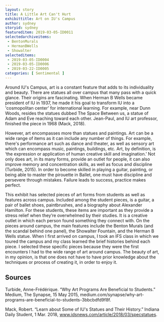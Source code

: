 ```yaml
---
layout: story
title: A Little Art Can't Hurt
exhibittitle: Art on IU's Campus
author: sydney
storyid: sydney
featureditem: 2019-03-05-ID0011
selectedarchiveitems:
 - BentonMurals
 - HermanBWells
 - Showalter
selecteditems:
 - 2019-03-05-ID0004
 - 2019-03-05-ID0006
 - 2019-03-22-ID0005
categories: [ Sentimental ]
---
```


 Around IU's Campus, art is a constant feature that adds to its individuality and beauty. There are statues all over campus that many pass with a quick glance. Their origins are fascinating. When Herman B Wells became president of IU in 1937, he made it his goal to transform IU into a 'cosmopolitan center' for international learning. For example, near Dunn Woods, resides the statues dubbed The Space Between us, a statue of Adam and Eve reaching toward each other. Jean-Paul, and IU art professor, finished the piece in 1968 (Mack, 2018).

However, art encompasses more than statues and paintings. Art can be a wide range of items as it can include any number of things. For example, there's performance art such as dance and theater, as well as sensory art which can encompass music, paintings, buildings, etc. Art, by definition, is ‘the expression or application of human creative skill and imagination.’ Not only does art, in its many forms, provide an outlet for people, it can also improve memory and concentration skills, as well as focus and discipline (Turbide, 2015). In order to become skilled in playing a guitar, painting, or being able to master the pirouette in Ballet, one must have discipline and persevere through mistakes. Failure leads to success, practice makes perfect.
 
 This exhibit has selected pieces of art forms from students as well as features across campus. Included among the student pieces, is a guitar, a pair of ballet shoes, paintbrushes, and a biography about Alexander Hamilton. For these students, these items are important as they provide a stress relief when they’re overwhelmed by their studies. It is a creative outlet in which each person found something they connect with. On the pieces around campus, the main features include the Benton Murals (and the scandal behind one panel), the Showalter Fountain, and the Herman B Wells statue. When I first arrived on campus, I took an IFS class in which we toured the campus and my class learned the brief histories behind each piece. I selected these specific pieces because they were the first encounters I had to the wide range of art around campus. The beauty of art, in my opinion, is that one does not have to have prior knowledge about the techniques or process of creating it, in order to enjoy it. 
    
## Sources 
 
 Turbide, Anne-Frédérique. “Why Art Programs Are Beneficial to Students.” Medium, The Synapse, 15 May 2015, medium.com/synapse/why-art-programs-are-beneficial-to-students-3bbcbdfd9f8f.

 Mack, Robert. “Learn about Some of IU's Statues and Their History.” Indiana Daily Student, 1 Mar. 2018, www.idsnews.com/article/2018/03/specstatues. 
